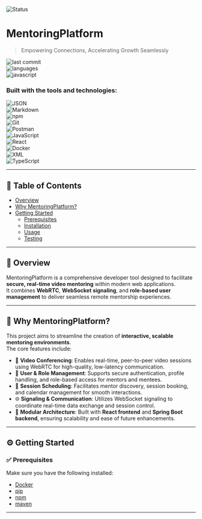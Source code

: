 ![Status](https://img.shields.io/badge/status-in--progress-yellow)

# MentoringPlatform

> Empowering Connections, Accelerating Growth Seamlessly  

![last commit](https://img.shields.io/badge/last%20commit-july-blue)  
![languages](https://img.shields.io/badge/languages-5-brightgreen)  
![javascript](https://img.shields.io/badge/javascript-33.9%25-yellow)

### Built with the tools and technologies:
![JSON](https://img.shields.io/badge/-JSON-black)  
![Markdown](https://img.shields.io/badge/-Markdown-black)  
![npm](https://img.shields.io/badge/-npm-red)  
![Git](https://img.shields.io/badge/-Git-orange)  
![Postman](https://img.shields.io/badge/-Postman-orange)  
![JavaScript](https://img.shields.io/badge/-JavaScript-yellow)  
![React](https://img.shields.io/badge/-React-blue)  
![Docker](https://img.shields.io/badge/-Docker-blue)  
![XML](https://img.shields.io/badge/-XML-lightblue)  
![TypeScript](https://img.shields.io/badge/-TypeScript-blue)

---

## 📑 Table of Contents
- [Overview](#overview)
- [Why MentoringPlatform?](#why-mentoringplatform)
- [Getting Started](#getting-started)
  - [Prerequisites](#prerequisites)
  - [Installation](#installation)
  - [Usage](#usage)
  - [Testing](#testing)

---

## 📖 Overview
MentoringPlatform is a comprehensive developer tool designed to facilitate **secure, real-time video mentoring** within modern web applications.  
It combines **WebRTC**, **WebSocket signaling**, and **role-based user management** to deliver seamless remote mentorship experiences.

---

## 🚀 Why MentoringPlatform?
This project aims to streamline the creation of **interactive, scalable mentoring environments**.  
The core features include:

- 🎥 **Video Conferencing**: Enables real-time, peer-to-peer video sessions using WebRTC for high-quality, low-latency communication.  
- 🔑 **User & Role Management**: Supports secure authentication, profile handling, and role-based access for mentors and mentees.  
- 📅 **Session Scheduling**: Facilitates mentor discovery, session booking, and calendar management for smooth interactions.  
- 🌐 **Signaling & Communication**: Utilizes WebSocket signaling to coordinate real-time data exchange and session control.  
- 🧱 **Modular Architecture**: Built with **React frontend** and **Spring Boot backend**, ensuring scalability and ease of future enhancements.  

---

## ⚙️ Getting Started

### ✅ Prerequisites
Make sure you have the following installed:
- [Docker](https://www.docker.com/)  
- [pip](https://pip.pypa.io/en/stable/)  
- [npm](https://www.npmjs.com/)  
- [maven](https://maven.apache.org/)  

---



